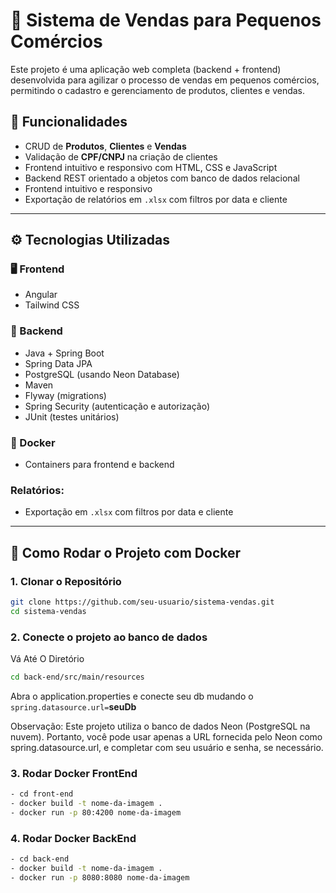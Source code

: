 # 🛒 Sistema de Vendas para Pequenos Comércios

Este projeto é uma aplicação web completa (backend + frontend) desenvolvida para agilizar o processo de vendas em pequenos comércios, permitindo o cadastro e gerenciamento de produtos, clientes e vendas.

## 📌 Funcionalidades

- CRUD de **Produtos**, **Clientes** e **Vendas**
- Validação de **CPF/CNPJ** na criação de clientes
- Frontend intuitivo e responsivo com HTML, CSS e JavaScript
- Backend REST orientado a objetos com banco de dados relacional
- Frontend intuitivo e responsivo
- Exportação de relatórios em `.xlsx` com filtros por data e cliente

---

## ⚙️ Tecnologias Utilizadas

### 🖥️ Frontend

- Angular
- Tailwind CSS

### 🔧 Backend

- Java + Spring Boot
- Spring Data JPA
- PostgreSQL (usando Neon Database)
- Maven
- Flyway (migrations)
- Spring Security (autenticação e autorização)
- JUnit (testes unitários)

### 🐳 Docker

- Containers para frontend e backend

### Relatórios:

- Exportação em `.xlsx` com filtros por data e cliente

---

## 🚀 Como Rodar o Projeto com Docker

### 1. Clonar o Repositório

```bash
git clone https://github.com/seu-usuario/sistema-vendas.git
cd sistema-vendas
```

### 2. Conecte o projeto ao banco de dados

Vá Até O Diretório

```bash
cd back-end/src/main/resources
```

Abra o application.properties e
conecte seu db mudando o `spring.datasource.url=`**seuDb**

Observação: Este projeto utiliza o banco de dados Neon (PostgreSQL na nuvem). Portanto, você pode usar apenas a URL fornecida pelo Neon como spring.datasource.url, e completar com seu usuário e senha, se necessário.

### 3. Rodar Docker FrontEnd

```bash
- cd front-end
- docker build -t nome-da-imagem .
- docker run -p 80:4200 nome-da-imagem
```

### 4. Rodar Docker BackEnd

```bash
- cd back-end
- docker build -t nome-da-imagem .
- docker run -p 8080:8080 nome-da-imagem
```
